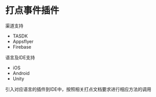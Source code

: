 # 打点事件插件

渠道支持
- TASDK
- Appsflyer
- Firebase

语言及IDE支持
- iOS
- Android
- Unity

引入对应语言的插件到IDE中，按照相关打点文档要求进行相应方法的调用
